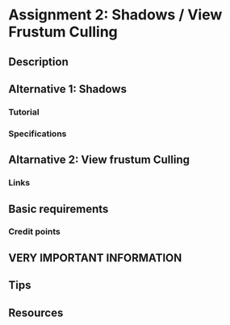 # Assignment 2: Shadows / View Frustum Culling

## Description

## Alternative 1: Shadows

### Tutorial

### Specifications

## Altarnative 2: View frustum Culling

### Links

## Basic requirements

### Credit points

## VERY IMPORTANT INFORMATION

## Tips

## Resources

